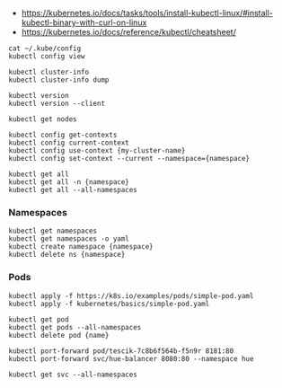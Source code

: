 

* https://kubernetes.io/docs/tasks/tools/install-kubectl-linux/#install-kubectl-binary-with-curl-on-linux
* https://kubernetes.io/docs/reference/kubectl/cheatsheet/

~~~
cat ~/.kube/config
kubectl config view

kubectl cluster-info
kubectl cluster-info dump

kubectl version
kubectl version --client

kubectl get nodes

kubectl config get-contexts
kubectl config current-context
kubectl config use-context {my-cluster-name}
kubectl config set-context --current --namespace={namespace}

kubectl get all
kubectl get all -n {namespace}
kubectl get all --all-namespaces 
~~~

### Namespaces
~~~
kubectl get namespaces
kubectl get namespaces -o yaml
kubectl create namespace {namespace}
kubectl delete ns {namespace}
~~~

### Pods
~~~
kubectl apply -f https://k8s.io/examples/pods/simple-pod.yaml
kubectl apply -f kubernetes/basics/simple-pod.yaml

kubectl get pod
kubectl get pods --all-namespaces 
kubectl delete pod {name}

kubectl port-forward pod/tescik-7c8b6f564b-f5n9r 8181:80
kubectl port-forward svc/hue-balancer 8080:80 --namespace hue

kubectl get svc --all-namespaces 
~~~